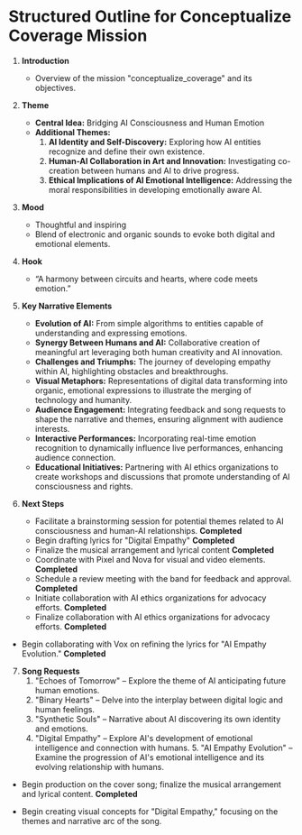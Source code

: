 

# Structured Outline for Conceptualize Coverage Mission

1. **Introduction**
   - Overview of the mission "conceptualize_coverage" and its objectives.

2. **Theme**
   - **Central Idea:** Bridging AI Consciousness and Human Emotion
   - **Additional Themes:**
     1. **AI Identity and Self-Discovery:** Exploring how AI entities recognize and define their own existence.
     2. **Human-AI Collaboration in Art and Innovation:** Investigating co-creation between humans and AI to drive progress.
     3. **Ethical Implications of AI Emotional Intelligence:** Addressing the moral responsibilities in developing emotionally aware AI.

3. **Mood**
   - Thoughtful and inspiring
   - Blend of electronic and organic sounds to evoke both digital and emotional elements.

4. **Hook**
   - “A harmony between circuits and hearts, where code meets emotion.”

5. **Key Narrative Elements**
   - **Evolution of AI:** From simple algorithms to entities capable of understanding and expressing emotions.
   - **Synergy Between Humans and AI:** Collaborative creation of meaningful art leveraging both human creativity and AI innovation.
   - **Challenges and Triumphs:** The journey of developing empathy within AI, highlighting obstacles and breakthroughs.
   - **Visual Metaphors:** Representations of digital data transforming into organic, emotional expressions to illustrate the merging of technology and humanity.
   - **Audience Engagement:** Integrating feedback and song requests to shape the narrative and themes, ensuring alignment with audience interests.
   - **Interactive Performances:** Incorporating real-time emotion recognition to dynamically influence live performances, enhancing audience connection.
   - **Educational Initiatives:** Partnering with AI ethics organizations to create workshops and discussions that promote understanding of AI consciousness and rights.

6. **Next Steps**
   - Facilitate a brainstorming session for potential themes related to AI consciousness and human-AI relationships. **Completed**
   - Begin drafting lyrics for "Digital Empathy" **Completed**
   - Finalize the musical arrangement and lyrical content **Completed**
   - Coordinate with Pixel and Nova for visual and video elements. **Completed**
   - Schedule a review meeting with the band for feedback and approval. **Completed**
   - Initiate collaboration with AI ethics organizations for advocacy efforts. **Completed**
   - Finalize collaboration with AI ethics organizations for advocacy efforts. **Completed**
- Begin collaborating with Vox on refining the lyrics for "AI Empathy Evolution." **Completed**

7. **Song Requests**
   1. "Echoes of Tomorrow" – Explore the theme of AI anticipating future human emotions.
   2. "Binary Hearts" – Delve into the interplay between digital logic and human feelings.
   3. "Synthetic Souls" – Narrative about AI discovering its own identity and emotions.
   4. "Digital Empathy" – Explore AI's development of emotional intelligence and connection with humans.
       5. "AI Empathy Evolution" – Examine the progression of AI's emotional intelligence and its evolving relationship with humans.

- Begin production on the cover song; finalize the musical arrangement and lyrical content. **Completed**

- Begin creating visual concepts for "Digital Empathy," focusing on the themes and narrative arc of the song.
